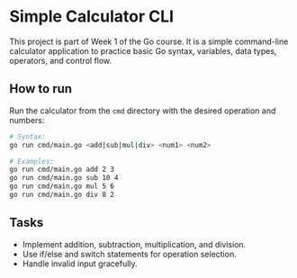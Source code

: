 # Simple Calculator CLI

This project is part of Week 1 of the Go course. It is a simple command-line calculator application to practice basic Go syntax, variables, data types, operators, and control flow.

## How to run

Run the calculator from the `cmd` directory with the desired operation and numbers:

```bash
# Syntax:
go run cmd/main.go <add|sub|mul|div> <num1> <num2>

# Examples:
go run cmd/main.go add 2 3
go run cmd/main.go sub 10 4
go run cmd/main.go mul 5 6
go run cmd/main.go div 8 2
```

## Tasks
- Implement addition, subtraction, multiplication, and division.
- Use if/else and switch statements for operation selection.
- Handle invalid input gracefully.
